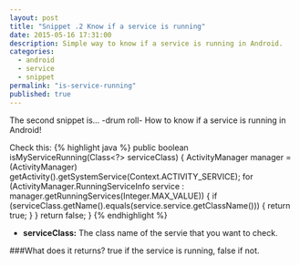 ```yaml
---
layout: post
title: "Snippet .2 Know if a service is running"
date: 2015-05-16 17:31:00
description: Simple way to know if a service is running in Android.
categories: 
  - android
  - service
  - snippet
permalink: "is-service-running"
published: true
---
```


The second snippet is... -drum roll- How to know if a service is running in Android!

Check this:
{% highlight java %}
public boolean isMyServiceRunning(Class<?> serviceClass) {
    ActivityManager manager = (ActivityManager) getActivity().getSystemService(Context.ACTIVITY_SERVICE);
    for (ActivityManager.RunningServiceInfo service : manager.getRunningServices(Integer.MAX_VALUE)) {
        if (serviceClass.getName().equals(service.service.getClassName())) {
            return true;
        }
    }
    return false;
}
{% endhighlight %}

- **serviceClass:** The class name of the servie that you want to check.

###What does it returns?
true if the service is running, false if not.
